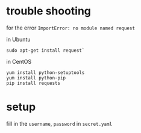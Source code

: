 # trouble shooting

for the error `ImportError: no module named request`


in Ubuntu
```
sudo apt-get install request`
```


in CentOS

```
yum install python-setuptools
yum install python-pip
pip install requests

```

# setup 

fill in the `username`, `password` in `secret.yaml`
